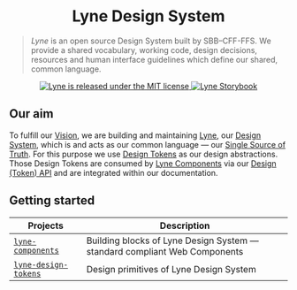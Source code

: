 <h1 align="center">
  Lyne Design System
</h1>

> *Lyne* is an open source Design System built by SBB–CFF-FFS. We provide a shared vocabulary, working code, design decisions,
> resources and human interface guidelines which define our shared, common language.

<p align="center">
  <a href="https://github.com/lyne-design-system/lyne/blob/master/LICENSE">
    <img src="https://img.shields.io/badge/License-MIT-green.svg" alt="Lyne is released under the MIT license" />
  </a>
  <a href="https://lyne-components-storybook.netlify.com">
    <img src="https://cdn.jsdelivr.net/gh/storybookjs/brand@master/badge/badge-storybook.svg" alt="Lyne Storybook" />
  </a>
</p>

## Our aim
To fulfill our [Vision](./docs/VISION.md), we are building and maintaining [Lyne](./docs/TERMINOLOGY#lyne), our [Design System](./docs/TERMINOLOGY#design-system), which is and acts as our common language —  our [Single Source of Truth](./docs/TERMINOLOGY#single-source-of-truth). For this purpose we use [Design Tokens](./docs/TERMINOLOGY#design-token) as our design abstractions. Those Design Tokens are consumed by [Lyne Components](./docs/TERMINOLOGY#lyne-components) via our [Design (Token) API](./docs/TERMINOLOGY#design-token-api) and are integrated within our documentation.

## Getting started


| Projects                                  | Description                                                                                                                                                                             
| --------------------------------------------- | ----------------------------------------------------------- |
| [`lyne-components`](https://github.com/lyne-design-system/lyne-components)  | Building blocks of Lyne Design System — standard compliant Web Components                                                                                                                                              |
| [`lyne-design-tokens`](https://github.com/lyne-design-system/lyne-design-tokens) | Design primitives of Lyne Design System
